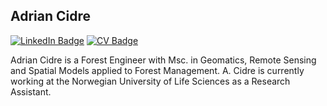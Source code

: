 ## Adrian Cidre

[![LinkedIn Badge](https://img.shields.io/badge/My-LinkedIn-blue)](https://www.linkedin.com/in/adrian-cidre/)
[![CV Badge](https://img.shields.io/badge/My-CV-critical)](https://adrian-cidre.com/about)

Adrian Cidre is a Forest Engineer with Msc. in Geomatics, Remote Sensing and Spatial Models applied to Forest Management. A. Cidre is currently working at the Norwegian University of Life Sciences as a Research Assistant.

<!--
**Cidree/Cidree** is a ✨ _special_ ✨ repository because its `README.md` (this file) appears on your GitHub profile.

Here are some ideas to get you started:

- 🔭 I’m currently working on ...
- 🌱 I’m currently learning ...
- 👯 I’m looking to collaborate on ...
- 🤔 I’m looking for help with ...
- 💬 Ask me about ...
- 📫 How to reach me: ...
- 😄 Pronouns: ...
- ⚡ Fun fact: ...
-->
